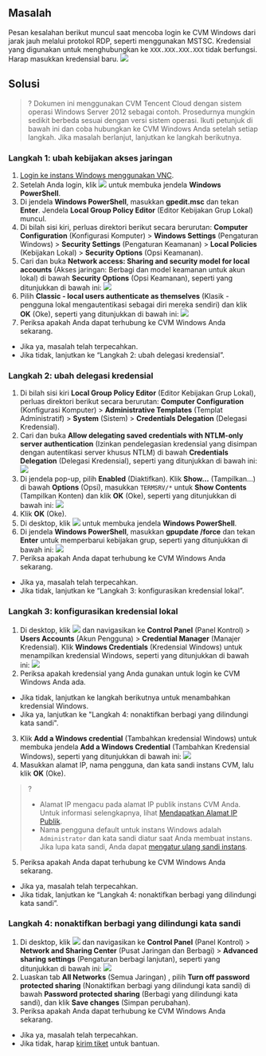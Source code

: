 ## Masalah

Pesan kesalahan berikut muncul saat mencoba login ke CVM Windows dari jarak jauh melalui protokol RDP, seperti menggunakan MSTSC.
Kredensial yang digunakan untuk menghubungkan ke `XXX.XXX.XXX.XXX` tidak berfungsi. Harap masukkan kredensial baru.
![](https://main.qcloudimg.com/raw/47a299873e3df8f1f160c1594fc56644.png)

## Solusi
>? Dokumen ini menggunakan CVM Tencent Cloud dengan sistem operasi Windows Server 2012 sebagai contoh. Prosedurnya mungkin sedikit berbeda sesuai dengan versi sistem operasi.
> Ikuti petunjuk di bawah ini dan coba hubungkan ke CVM Windows Anda setelah setiap langkah. Jika masalah berlanjut, lanjutkan ke langkah berikutnya.

### Langkah 1: ubah kebijakan akses jaringan
1. [Login ke instans Windows menggunakan VNC](https://intl.cloud.tencent.com/document/product/213/32496).
2. Setelah Anda login, klik <img src="https://main.qcloudimg.com/raw/f0c84862ef30956c201c3e7c85a26eec.png" style="margin: 0;"> untuk membuka jendela **Windows PowerShell**.
3. Di jendela **Windows PowerShell**, masukkan **gpedit.msc** dan tekan **Enter**. Jendela **Local Group Policy Editor** (Editor Kebijakan Grup Lokal) muncul.
4. Di bilah sisi kiri, perluas direktori berikut secara berurutan: **Computer Configuration** (Konfigurasi Komputer) > **Windows Settings** (Pengaturan Windows) > **Security Settings** (Pengaturan Keamanan) > **Local Policies** (Kebijakan Lokal) > **Security Options** (Opsi Keamanan).
5. Cari dan buka **Network access: Sharing and security model for local accounts** (Akses jaringan: Berbagi dan model keamanan untuk akun lokal) di bawah **Security Options** (Opsi Keamanan), seperti yang ditunjukkan di bawah ini:
![](https://main.qcloudimg.com/raw/4ffb48c55d2f4aeedee127d97a4378ee.png)
6. Pilih **Classic - local users authenticate as themselves** (Klasik - pengguna lokal mengautentikasi sebagai diri mereka sendiri) dan klik **OK** (Oke), seperti yang ditunjukkan di bawah ini:
![](https://main.qcloudimg.com/raw/0f460bef7a7e35e1295149bb1f5f0d03.png)
7. Periksa apakah Anda dapat terhubung ke CVM Windows Anda sekarang.
 - Jika ya, masalah telah terpecahkan.
 - Jika tidak, lanjutkan ke “Langkah 2: ubah delegasi kredensial”.

### Langkah 2: ubah delegasi kredensial
1. Di bilah sisi kiri **Local Group Policy Editor** (Editor Kebijakan Grup Lokal), perluas direktori berikut secara berurutan: **Computer Configuration** (Konfigurasi Komputer) > **Administrative Templates** (Templat Administratif) > **System** (Sistem) > **Credentials Delegation** (Delegasi Kredensial).
2. Cari dan buka **Allow delegating saved credentials with NTLM-only server authentication** (Izinkan pendelegasian kredensial yang disimpan dengan autentikasi server khusus NTLM) di bawah **Credentials Delegation** (Delegasi Kredensial), seperti yang ditunjukkan di bawah ini:
![](https://main.qcloudimg.com/raw/7643737fdfa2be299c21f6bc82b0165b.png)
3. Di jendela pop-up, pilih **Enabled** (Diaktifkan). Klik **Show…** (Tampilkan...) di bawah **Options** (Opsi), masukkan `TERMSRV/*` untuk **Show Contents** (Tampilkan Konten) dan klik **OK** (Oke), seperti yang ditunjukkan di bawah ini:
![](https://main.qcloudimg.com/raw/6a9af6aa4c3c3b3c4d1b9eba53d202b1.png)
4. Klik **OK** (Oke).
5. Di desktop, klik <img src="https://main.qcloudimg.com/raw/f0c84862ef30956c201c3e7c85a26eec.png" style="margin: 0;"> untuk membuka jendela **Windows PowerShell**.
6. Di jendela **Windows PowerShell**, masukkan **gpupdate /force** dan tekan **Enter** untuk memperbarui kebijakan grup, seperti yang ditunjukkan di bawah ini:
![](https://main.qcloudimg.com/raw/98d0b757e65e3617145c05513ba652dc.png)
7. Periksa apakah Anda dapat terhubung ke CVM Windows Anda sekarang.
 - Jika ya, masalah telah terpecahkan.
 - Jika tidak, lanjutkan ke “Langkah 3: konfigurasikan kredensial lokal”.

### Langkah 3: konfigurasikan kredensial lokal
1. Di desktop, klik <img src="https://main.qcloudimg.com/raw/87d894e564b7e837d9f478298cf2e292.png" style="margin: 0;"> dan navigasikan ke **Control Panel** (Panel Kontrol) > **Users Accounts** (Akun Pengguna) > **Credential Manager** (Manajer Kredensial). Klik **Windows Credentials** (Kredensial Windows) untuk menampilkan kredensial Windows, seperti yang ditunjukkan di bawah ini:
![](https://main.qcloudimg.com/raw/2726e3d109fdaadd1d90a1f3e692601a.png)
2. Periksa apakah kredensial yang Anda gunakan untuk login ke CVM Windows Anda ada.
 - Jika tidak, lanjutkan ke langkah berikutnya untuk menambahkan kredensial Windows.
 - Jika ya, lanjutkan ke "Langkah 4: nonaktifkan berbagi yang dilindungi kata sandi".
3. Klik **Add a Windows credential** (Tambahkan kredensial Windows) untuk membuka jendela **Add a Windows Credential** (Tambahkan Kredensial Windows), seperti yang ditunjukkan di bawah ini:
![](https://main.qcloudimg.com/raw/87077862379ea7d9e86d5fdc7e0af1da.png)
4. Masukkan alamat IP, nama pengguna, dan kata sandi instans CVM, lalu klik **OK** (Oke).
>?
> - Alamat IP mengacu pada alamat IP publik instans CVM Anda. Untuk informasi selengkapnya, lihat [Mendapatkan Alamat IP Publik](https://intl.cloud.tencent.com/document/product/213/17940).
> - Nama pengguna default untuk instans Windows adalah `Administrator` dan kata sandi diatur saat Anda membuat instans. Jika lupa kata sandi, Anda dapat [mengatur ulang sandi instans](https://intl.cloud.tencent.com/document/product/213/16566).
>
5. Periksa apakah Anda dapat terhubung ke CVM Windows Anda sekarang.
 - Jika ya, masalah telah terpecahkan.
 - Jika tidak, lanjutkan ke “Langkah 4: nonaktifkan berbagi yang dilindungi kata sandi”.

### Langkah 4: nonaktifkan berbagi yang dilindungi kata sandi
1. Di desktop, klik <img src="https://main.qcloudimg.com/raw/87d894e564b7e837d9f478298cf2e292.png" style="margin: 0;"> dan navigasikan ke **Control Panel** (Panel Kontrol) > **Network and Sharing Center** (Pusat Jaringan dan Berbagi) > **Advanced sharing settings** (Pengaturan berbagi lanjutan), seperti yang ditunjukkan di bawah ini:
![](https://main.qcloudimg.com/raw/d1cc8fd023642654091d1b152bb67ef1.png)
2. Luaskan tab **All Networks** (Semua Jaringan) , pilih **Turn off password protected sharing** (Nonaktifkan berbagi yang dilindungi kata sandi) di bawah **Password protected sharing** (Berbagi yang dilindungi kata sandi), dan klik **Save changes** (Simpan perubahan).
3. Periksa apakah Anda dapat terhubung ke CVM Windows Anda sekarang.
 - Jika ya, masalah telah terpecahkan.
 - Jika tidak, harap [kirim tiket](https://console.cloud.tencent.com/workorder/category?level1_id=6&level2_id=7&source=0&data_title=%E4%BA%91%E6%9C%8D%E5%8A%A1%E5%99%A8CVM&step=1) untuk bantuan.


